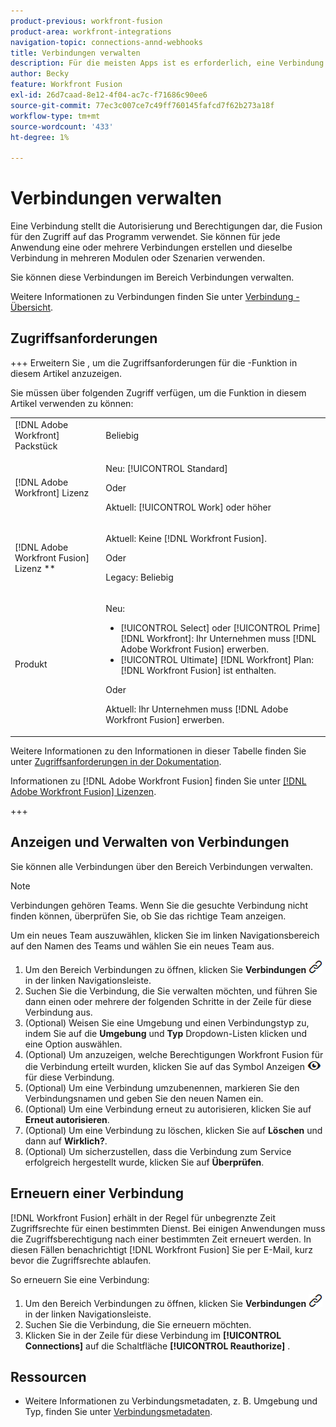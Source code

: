 ```yaml
---
product-previous: workfront-fusion
product-area: workfront-integrations
navigation-topic: connections-annd-webhooks
title: Verbindungen verwalten
description: Für die meisten Apps ist es erforderlich, eine Verbindung zu erstellen, über  [!DNL Adobe Workfront Fusion]  mit dem angegebenen Drittanbieterdienst entsprechend den Einstellungen des spezifischen Szenarios kommunizieren kann.
author: Becky
feature: Workfront Fusion
exl-id: 26d7caad-8e12-4f04-ac7c-f71686c90ee6
source-git-commit: 77ec3c007ce7c49ff760145fafcd7f62b273a18f
workflow-type: tm+mt
source-wordcount: '433'
ht-degree: 1%

---
```


# Verbindungen verwalten

Eine Verbindung stellt die Autorisierung und Berechtigungen dar, die Fusion für den Zugriff auf das Programm verwendet. Sie können für jede Anwendung eine oder mehrere Verbindungen erstellen und dieselbe Verbindung in mehreren Modulen oder Szenarien verwenden.

Sie können diese Verbindungen im Bereich Verbindungen verwalten.

Weitere Informationen zu Verbindungen finden Sie unter [Verbindung - Übersicht](/help/workfront-fusion/get-started-with-fusion/understand-fusion/connection-overview.md).

## Zugriffsanforderungen

+++ Erweitern Sie , um die Zugriffsanforderungen für die -Funktion in diesem Artikel anzuzeigen.

Sie müssen über folgenden Zugriff verfügen, um die Funktion in diesem Artikel verwenden zu können:

<table style="table-layout:auto">
 <col> 
 <col> 
 <tbody> 
  <tr> 
   <td role="rowheader">[!DNL Adobe Workfront] Packstück</td> 
   <td> <p>Beliebig</p> </td> 
  </tr> 
  <tr data-mc-conditions=""> 
   <td role="rowheader">[!DNL Adobe Workfront] Lizenz</td> 
   <td> <p>Neu: [!UICONTROL Standard]</p><p>Oder</p><p>Aktuell: [!UICONTROL Work] oder höher</p> </td> 
  </tr> 
  <tr> 
   <td role="rowheader">[!DNL Adobe Workfront Fusion] Lizenz **</td> 
   <td>
   <p>Aktuell: Keine [!DNL Workfront Fusion].</p>
   <p>Oder</p>
   <p>Legacy: Beliebig </p>
   </td> 
  </tr> 
  <tr> 
   <td role="rowheader">Produkt</td> 
   <td>
   <p>Neu:</p> <ul><li>[!UICONTROL Select] oder [!UICONTROL Prime] [!DNL Workfront]: Ihr Unternehmen muss [!DNL Adobe Workfront Fusion] erwerben.</li><li>[!UICONTROL Ultimate] [!DNL Workfront] Plan: [!DNL Workfront Fusion] ist enthalten.</li></ul>
   <p>Oder</p>
   <p>Aktuell: Ihr Unternehmen muss [!DNL Adobe Workfront Fusion] erwerben.</p>
   </td> 
  </tr>
 </tbody> 
</table>

Weitere Informationen zu den Informationen in dieser Tabelle finden Sie unter [Zugriffsanforderungen in der Dokumentation](/help/workfront-fusion/references/licenses-and-roles/access-level-requirements-in-documentation.md).

Informationen zu [!DNL Adobe Workfront Fusion] finden Sie unter [[!DNL Adobe Workfront Fusion] Lizenzen](/help/workfront-fusion/set-up-and-manage-workfront-fusion/licensing-operations-overview/license-automation-vs-integration.md).

+++

## Anzeigen und Verwalten von Verbindungen

Sie können alle Verbindungen über den Bereich Verbindungen verwalten.

>[!NOTE]
>
>Verbindungen gehören Teams. Wenn Sie die gesuchte Verbindung nicht finden können, überprüfen Sie, ob Sie das richtige Team anzeigen.
>
>Um ein neues Team auszuwählen, klicken Sie im linken Navigationsbereich auf den Namen des Teams und wählen Sie ein neues Team aus.

1. Um den Bereich Verbindungen zu öffnen, klicken Sie **Verbindungen** ![Verbindungssymbol](assets/connections-icon.png) in der linken Navigationsleiste.
1. Suchen Sie die Verbindung, die Sie verwalten möchten, und führen Sie dann einen oder mehrere der folgenden Schritte in der Zeile für diese Verbindung aus.
1. (Optional) Weisen Sie eine Umgebung und einen Verbindungstyp zu, indem Sie auf die **Umgebung** und **Typ** Dropdown-Listen klicken und eine Option auswählen.
1. (Optional) Um anzuzeigen, welche Berechtigungen Workfront Fusion für die Verbindung erteilt wurden, klicken Sie auf das Symbol Anzeigen ![Verbindungsberechtigungen anzeigen](assets/view-connection-permissions.png) für diese Verbindung.
1. (Optional) Um eine Verbindung umzubenennen, markieren Sie den Verbindungsnamen und geben Sie den neuen Namen ein.
1. (Optional) Um eine Verbindung erneut zu autorisieren, klicken Sie auf **Erneut autorisieren**.
1. (Optional) Um eine Verbindung zu löschen, klicken Sie auf **Löschen** und dann auf **Wirklich?**.
1. (Optional) Um sicherzustellen, dass die Verbindung zum Service erfolgreich hergestellt wurde, klicken Sie auf **Überprüfen**.

## Erneuern einer Verbindung

[!DNL Workfront Fusion] erhält in der Regel für unbegrenzte Zeit Zugriffsrechte für einen bestimmten Dienst. Bei einigen Anwendungen muss die Zugriffsberechtigung nach einer bestimmten Zeit erneuert werden. In diesen Fällen benachrichtigt [!DNL Workfront Fusion] Sie per E-Mail, kurz bevor die Zugriffsrechte ablaufen.

So erneuern Sie eine Verbindung:

1. Um den Bereich Verbindungen zu öffnen, klicken Sie **Verbindungen** ![Verbindungssymbol](assets/connections-icon.png) in der linken Navigationsleiste.
1. Suchen Sie die Verbindung, die Sie erneuern möchten.
1. Klicken Sie in der Zeile für diese Verbindung im **[!UICONTROL Connections]** auf die Schaltfläche **[!UICONTROL Reauthorize]** .

## Ressourcen

* Weitere Informationen zu Verbindungsmetadaten, z. B. Umgebung und Typ, finden Sie unter [Verbindungsmetadaten](/help/workfront-fusion/references/connections/connection-metadata.md).
